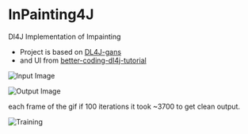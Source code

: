 # InPainting4J
 Dl4J Implementation of Impainting

* Project is based on [DL4J-gans](https://github.com/wmeddie/dl4j-gans)
* and UI from  [better-coding-dl4j-tutorial](https://gitlab.com/better-coding.com/public/dl4j-tutorial.git)

![Input Image](https://i.ibb.co/TvstBg1/input5.png)

![Output Image](https://i.ibb.co/qkGnQJs/image0.gif)

each frame of the gif if 100 iterations it took ~3700 to get clean output.

![Training](https://i.ibb.co/R3W099J/Annotation-2020-05-16-151520.jpg)